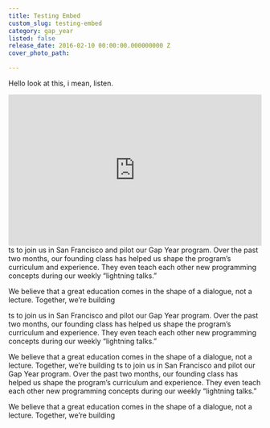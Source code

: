```yaml
---
title: Testing Embed
custom_slug: testing-embed
category: gap_year
listed: false
release_date: 2016-02-10 00:00:00.000000000 Z
cover_photo_path: 

---
```

Hello look at this, i mean, listen.
<iframe width="100%" height="300" scrolling="yes" frameborder="no" src="https://w.soundcloud.com/player/?url=https%3A//api.soundcloud.com/tracks/246456347&amp;auto_play=false&amp;hide_related=false&amp;show_comments=true&amp;show_user=true&amp;show_reposts=false&amp;"></iframe>
ts to join us in San Francisco and pilot our Gap Year program. Over the past two months, our founding class has helped us shape the program’s curriculum and experience. They even teach each other new programming concepts during our weekly “lightning talks.”

We believe that a great education comes in the shape of a dialogue, not a lecture. Together, we’re building

ts to join us in San Francisco and pilot our Gap Year program. Over the past two months, our founding class has helped us shape the program’s curriculum and experience. They even teach each other new programming concepts during our weekly “lightning talks.”

We believe that a great education comes in the shape of a dialogue, not a lecture. Together, we’re building
ts to join us in San Francisco and pilot our Gap Year program. Over the past two months, our founding class has helped us shape the program’s curriculum and experience. They even teach each other new programming concepts during our weekly “lightning talks.”

We believe that a great education comes in the shape of a dialogue, not a lecture. Together, we’re building